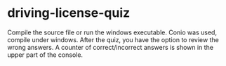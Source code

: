 # driving-license-quiz

Compile the source file or run the windows executable. Conio was used, compile under windows.
After the quiz, you have the option to review the wrong answers. A counter of correct/incorrect answers is shown in the upper part of the console.
